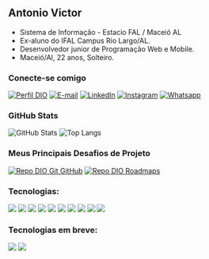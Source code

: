 ## Antonio Victor 
- Sistema de Informação - Estacio FAL / Maceió AL
- Ex-aluno do IFAL Campus Rio Largo/AL.
- Desenvolvedor junior de Programação Web e Mobile.
- Maceió/Al, 22 anos, Solteiro.

### Conecte-se comigo

  [![Perfil DIO](https://img.shields.io/badge/-Meu%20Perfil%20na%20DIO-30A3DC?style=for-the-badge)](https://web.dio.me/users/avps2/)  [![E-mail](https://img.shields.io/badge/-Email-000?style=for-the-badge&logo=microsoft-outlook&logoColor=E94D5F)](mailto:avps2@aluno.ifal.edu.br) 
  [![LinkedIn](https://img.shields.io/badge/-LinkedIn-000?style=for-the-badge&logo=linkedin&logoColor=30A3DC)](https://www.linkedin.com/in/antonio-victor-pereira-severiano-0aa170169/)
  [![Instagram](https://img.shields.io/badge/-Instagram-000?style=for-the-badge&logo=Instagram&logoColor=E94D5F)](https://instagram.com/antoniovictor2k)
  [![Whatsapp](https://img.shields.io/badge/-Whatsapp-000?style=for-the-badge&logo=Whatsapp&logoColor=30A3DC)](https://api.whatsapp.com/message/O4I654ATQMPYE1?autoload=1&app_absent=0)


### GitHub Stats
![GitHub Stats](https://github-readme-stats.vercel.app/api?username=antoniovictor2k&theme=transparent&bg_color=000&border_color=30A3DC&show_icons=true&icon_color=30A3DC&title_color=E94D5F&text_color=FFF)
![Top Langs](https://github-readme-stats-git-masterrstaa-rickstaa.vercel.app/api/top-langs/?username=antoniovictor2k&layout=compact&bg_color=000&border_color=30A3DC&title_color=E94D5F&text_color=FFF)


  ### Meus Principais Desafios de Projeto

[![Repo DIO Git GitHub](https://github-readme-stats.vercel.app/api/pin/?username=antoniovictor2k&repo=AppTransporteAcademicoNoReactNative&bg_color=000&border_color=30A3DC&show_icons=true&icon_color=30A3DC&title_color=E94D5F&text_color=FFF)](https://github.com/antoniovictor2k/AppTransporteAcademicoNoReactNative)
[![Repo DIO Roadmaps](https://github-readme-stats.vercel.app/api/pin/?username=antoniovictor2k&repo=AplicativoSorteioFake&bg_color=000&border_color=30A3DC&show_icons=true&icon_color=30A3DC&title_color=E94D5F&text_color=FFF)](https://github.com/antoniovictor2k/AplicativoSorteioFake)

### Tecnologias: 

<div>
<img src="https://img.shields.io/badge/HTML5-E34F26?style=for-the-badge&logo=html5&logoColor=white">
<img src="https://img.shields.io/badge/CSS3-1572B6?style=for-the-badge&logo=css3&logoColor=white">
<img src="https://img.shields.io/badge/JavaScript-323330?style=for-the-badge&logo=javascript&logoColor=F7DF1E">
<img src="https://img.shields.io/badge/Node.js-43853D?style=for-the-badge&logo=node.js&logoColor=white">
<img src="https://img.shields.io/badge/React-20232A?style=for-the-badge&logo=react&logoColor=61DAFB">
<img src="https://img.shields.io/badge/React_Native-20232A?style=for-the-badge&logo=react&logoColor=61DAFB">
<img src="https://img.shields.io/badge/MySQL-00000F?style=for-the-badge&logo=mysql&logoColor=white">
<img src="https://img.shields.io/badge/MongoDB-4EA94B?style=for-the-badge&logo=mongodb&logoColor=white">
<img src="https://img.shields.io/badge/Vercel-000000?style=for-the-badge&logo=vercel&logoColor=white">
<img src="https://img.shields.io/badge/Python-000000?style=for-the-badge&logo=Python&logoColor=white">
  </div>

  ### Tecnologias em breve:

  <div>
<img src="https://img.shields.io/badge/Angular-ff0000?style=for-the-badge&logo=Angular&logoColor=white">
<img src="https://img.shields.io/badge/Bootstrap-blue?style=for-the-badge&logo=Bootstrap&logoColor=white">
  </div>

  


